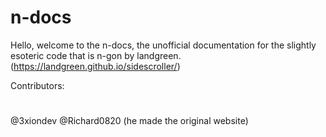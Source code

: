 # n-docs
Hello, welcome to the n-docs, the unofficial documentation for the slightly esoteric code that is n-gon by landgreen.
(https://landgreen.github.io/sidescroller/)

Contributors:
#
@3xiondev
@Richard0820 (he made the original website)
